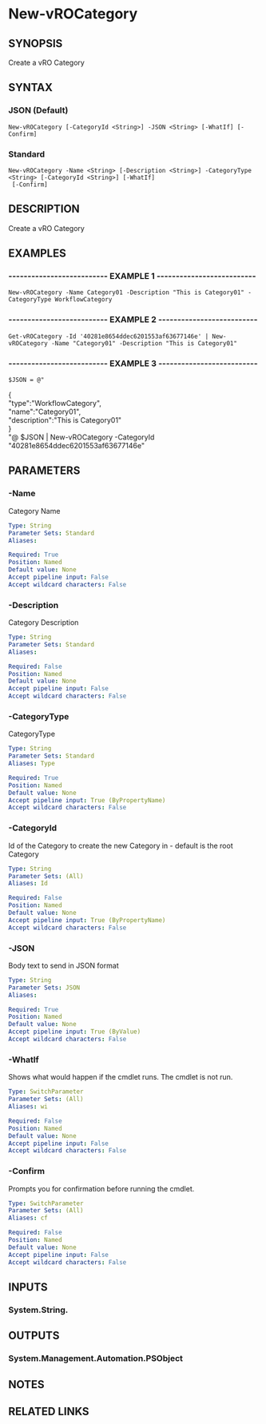 # New-vROCategory

## SYNOPSIS
Create a vRO Category

## SYNTAX

### JSON (Default)
```
New-vROCategory [-CategoryId <String>] -JSON <String> [-WhatIf] [-Confirm]
```

### Standard
```
New-vROCategory -Name <String> [-Description <String>] -CategoryType <String> [-CategoryId <String>] [-WhatIf]
 [-Confirm]
```

## DESCRIPTION
Create a vRO Category

## EXAMPLES

### -------------------------- EXAMPLE 1 --------------------------
```
New-vROCategory -Name Category01 -Description "This is Category01" -CategoryType WorkflowCategory
```

### -------------------------- EXAMPLE 2 --------------------------
```
Get-vROCategory -Id '40281e8654ddec6201553af63677146e' | New-vROCategory -Name "Category01" -Description "This is Category01"
```

### -------------------------- EXAMPLE 3 --------------------------
```
$JSON = @"
```

{  
   "type":"WorkflowCategory",  
   "name":"Category01",  
   "description":"This is Category01"  
}  
"@
$JSON | New-vROCategory -CategoryId "40281e8654ddec6201553af63677146e"

## PARAMETERS

### -Name
Category Name

```yaml
Type: String
Parameter Sets: Standard
Aliases: 

Required: True
Position: Named
Default value: None
Accept pipeline input: False
Accept wildcard characters: False
```

### -Description
Category Description

```yaml
Type: String
Parameter Sets: Standard
Aliases: 

Required: False
Position: Named
Default value: None
Accept pipeline input: False
Accept wildcard characters: False
```

### -CategoryType
CategoryType

```yaml
Type: String
Parameter Sets: Standard
Aliases: Type

Required: True
Position: Named
Default value: None
Accept pipeline input: True (ByPropertyName)
Accept wildcard characters: False
```

### -CategoryId
Id of the Category to create the new Category in - default is the root Category

```yaml
Type: String
Parameter Sets: (All)
Aliases: Id

Required: False
Position: Named
Default value: None
Accept pipeline input: True (ByPropertyName)
Accept wildcard characters: False
```

### -JSON
Body text to send in JSON format

```yaml
Type: String
Parameter Sets: JSON
Aliases: 

Required: True
Position: Named
Default value: None
Accept pipeline input: True (ByValue)
Accept wildcard characters: False
```

### -WhatIf
Shows what would happen if the cmdlet runs.
The cmdlet is not run.

```yaml
Type: SwitchParameter
Parameter Sets: (All)
Aliases: wi

Required: False
Position: Named
Default value: None
Accept pipeline input: False
Accept wildcard characters: False
```

### -Confirm
Prompts you for confirmation before running the cmdlet.

```yaml
Type: SwitchParameter
Parameter Sets: (All)
Aliases: cf

Required: False
Position: Named
Default value: None
Accept pipeline input: False
Accept wildcard characters: False
```

## INPUTS

### System.String.

## OUTPUTS

### System.Management.Automation.PSObject

## NOTES

## RELATED LINKS

